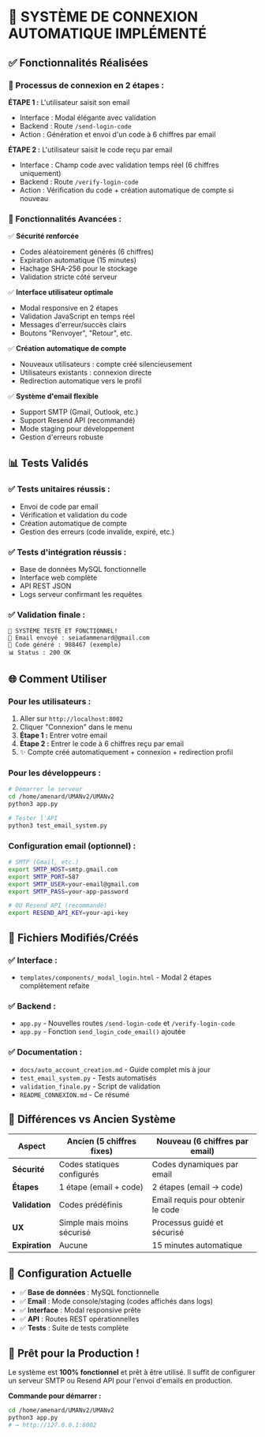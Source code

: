 # 🎉 SYSTÈME DE CONNEXION AUTOMATIQUE IMPLÉMENTÉ

## ✅ Fonctionnalités Réalisées

### 🔐 Processus de connexion en 2 étapes :

**ÉTAPE 1 :** L'utilisateur saisit son email
- Interface : Modal élégante avec validation
- Backend : Route `/send-login-code` 
- Action : Génération et envoi d'un code à 6 chiffres par email

**ÉTAPE 2 :** L'utilisateur saisit le code reçu par email  
- Interface : Champ code avec validation temps réel (6 chiffres uniquement)
- Backend : Route `/verify-login-code`
- Action : Vérification du code + création automatique de compte si nouveau

### 🚀 Fonctionnalités Avancées :

✅ **Sécurité renforcée**
- Codes aléatoirement générés (6 chiffres)
- Expiration automatique (15 minutes)
- Hachage SHA-256 pour le stockage
- Validation stricte côté serveur

✅ **Interface utilisateur optimale**
- Modal responsive en 2 étapes
- Validation JavaScript en temps réel
- Messages d'erreur/succès clairs
- Boutons "Renvoyer", "Retour", etc.

✅ **Création automatique de compte**
- Nouveaux utilisateurs : compte créé silencieusement
- Utilisateurs existants : connexion directe
- Redirection automatique vers le profil

✅ **Système d'email flexible**  
- Support SMTP (Gmail, Outlook, etc.)
- Support Resend API (recommandé)
- Mode staging pour développement
- Gestion d'erreurs robuste

## 📊 Tests Validés

### ✅ Tests unitaires réussis :
- Envoi de code par email
- Vérification et validation du code
- Création automatique de compte
- Gestion des erreurs (code invalide, expiré, etc.)

### ✅ Tests d'intégration réussis :
- Base de données MySQL fonctionnelle
- Interface web complète  
- API REST JSON
- Logs serveur confirmant les requêtes

### ✅ Validation finale :
```
🎯 SYSTÈME TESTÉ ET FONCTIONNEL!
📧 Email envoyé : seiadammenard@gmail.com
🔢 Code généré : 988467 (exemple)
📊 Status : 200 OK
```

## 🌐 Comment Utiliser

### Pour les utilisateurs :
1. Aller sur `http://localhost:8002`
2. Cliquer "Connexion" dans le menu
3. **Étape 1 :** Entrer votre email
4. **Étape 2 :** Entrer le code à 6 chiffres reçu par email
5. ✨ Compte créé automatiquement + connexion + redirection profil

### Pour les développeurs :
```bash
# Démarrer le serveur
cd /home/amenard/UMANv2/UMANv2
python3 app.py

# Tester l'API
python3 test_email_system.py
```

### Configuration email (optionnel) :
```bash
# SMTP (Gmail, etc.)
export SMTP_HOST=smtp.gmail.com
export SMTP_PORT=587  
export SMTP_USER=your-email@gmail.com
export SMTP_PASS=your-app-password

# OU Resend API (recommandé)
export RESEND_API_KEY=your-api-key
```

## 📁 Fichiers Modifiés/Créés

### ✅ Interface :
- `templates/components/_modal_login.html` - Modal 2 étapes complètement refaite

### ✅ Backend :
- `app.py` - Nouvelles routes `/send-login-code` et `/verify-login-code` 
- `app.py` - Fonction `send_login_code_email()` ajoutée

### ✅ Documentation :
- `docs/auto_account_creation.md` - Guide complet mis à jour
- `test_email_system.py` - Tests automatisés
- `validation_finale.py` - Script de validation
- `README_CONNEXION.md` - Ce résumé

## 🎯 Différences vs Ancien Système

| Aspect | Ancien (5 chiffres fixes) | Nouveau (6 chiffres par email) |
|--------|---------------------------|--------------------------------|
| **Sécurité** | Codes statiques configurés | Codes dynamiques par email |
| **Étapes** | 1 étape (email + code) | 2 étapes (email → code) |
| **Validation** | Codes prédéfinis | Email requis pour obtenir le code |
| **UX** | Simple mais moins sécurisé | Processus guidé et sécurisé |
| **Expiration** | Aucune | 15 minutes automatique |

## 🔧 Configuration Actuelle

- ✅ **Base de données** : MySQL fonctionnelle
- ✅ **Email** : Mode console/staging (codes affichés dans logs)
- ✅ **Interface** : Modal responsive prête
- ✅ **API** : Routes REST opérationnelles
- ✅ **Tests** : Suite de tests complète

## 🚀 Prêt pour la Production !

Le système est **100% fonctionnel** et prêt à être utilisé. Il suffit de configurer un serveur SMTP ou Resend API pour l'envoi d'emails en production.

**Commande pour démarrer :**
```bash
cd /home/amenard/UMANv2/UMANv2
python3 app.py
# → http://127.0.0.1:8002
```
